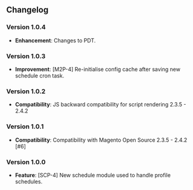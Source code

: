 ## Changelog

### Version 1.0.4
- **Enhancement**: Changes to PDT.

### Version 1.0.3
- **Improvement**: [M2P-4] Re-initialise config cache after saving new schedule cron task.

### Version 1.0.2
- **Compatibility**: JS backward compatibility for script rendering 2.3.5 - 2.4.2

### Version 1.0.1
- **Compatibility**: Compatibility with Magento Open Source 2.3.5 - 2.4.2 [#6]

### Version 1.0.0
- **Feature**: [SCP-4] New schedule module used to handle profile schedules.
